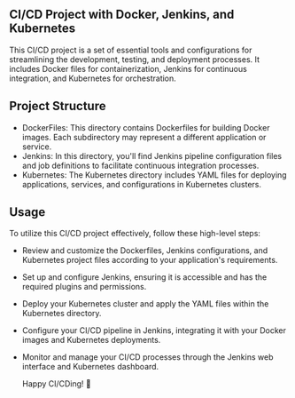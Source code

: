## CI/CD Project with Docker, Jenkins, and Kubernetes
This CI/CD project is a set of essential tools and configurations for streamlining the development, testing, and deployment processes. It includes Docker files for containerization, Jenkins for continuous integration, and Kubernetes for orchestration.


## Project Structure

* DockerFiles: This directory contains Dockerfiles for building Docker images. Each subdirectory may represent a different application or service.
* Jenkins: In this directory, you'll find Jenkins pipeline configuration files and job definitions to facilitate continuous integration processes.
* Kubernetes: The Kubernetes directory includes YAML files for deploying applications, services, and configurations in Kubernetes clusters.

## Usage
To utilize this CI/CD project effectively, follow these high-level steps:

* Review and customize the Dockerfiles, Jenkins configurations, and Kubernetes project files according to your application's requirements.
* Set up and configure Jenkins, ensuring it is accessible and has the required plugins and permissions.
* Deploy your Kubernetes cluster and apply the YAML files within the Kubernetes directory.
* Configure your CI/CD pipeline in Jenkins, integrating it with your Docker images and Kubernetes deployments.
* Monitor and manage your CI/CD processes through the Jenkins web interface and Kubernetes dashboard.

  Happy CI/CDing! 🚀
